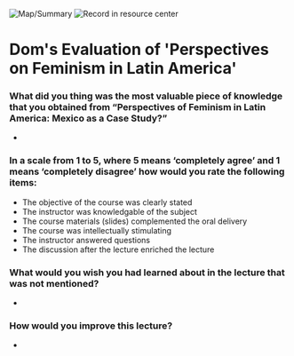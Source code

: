 ![Map/Summary](http://itp.pilargomezruiz.com/wp-content/uploads/2017/02/workshopmapakburns.jpg)
![Record in resource center](http://itp.pilargomezruiz.com/wp-content/uploads/2017/02/recordsakburns.jpg)



# Dom's Evaluation of 'Perspectives on Feminism in Latin America'

### What did you thing was the most valuable piece of knowledge that you obtained from “Perspectives of Feminism in Latin America: Mexico as a Case Study?”
-
### In a scale from 1 to 5, where 5 means ‘completely agree’ and 1 means ‘completely disagree’ how would you rate the following items: 

- The objective of the course was clearly stated
- The instructor was knowledgable of the subject
- The course materials (slides) complemented the oral delivery
- The course was intellectually stimulating
- The instructor answered questions
- The discussion after the lecture enriched the lecture

### What would you wish you had learned about in the lecture that was not mentioned?
-

### How would you improve this lecture?
-
